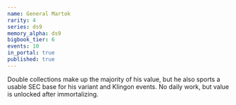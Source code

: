 ```yaml
---
name: General Martok
rarity: 4
series: ds9
memory_alpha: ds9
bigbook_tier: 6
events: 10
in_portal: true
published: true
---
```


Double collections make up the majority of his value, but he also sports a usable SEC base for his variant and Klingon events. No daily work, but value is unlocked after immortalizing.

